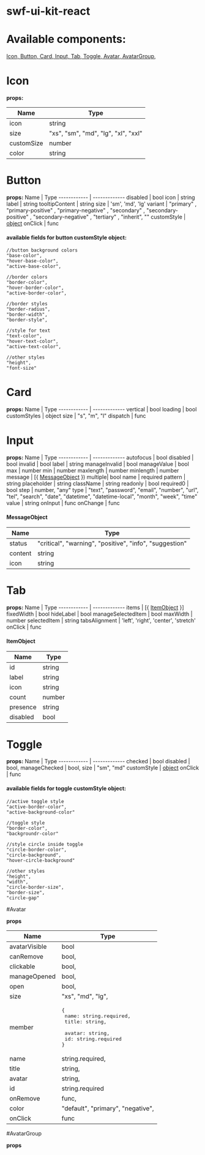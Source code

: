 # swf-ui-kit-react

# Available components:
[Icon, ](#Icon)
[Button, ](#Button)
[Card, ](#Card)
[Input, ](#Input)
[Tab, ](#Tab)
[Toggle, ](#Toggle)
[Avatar, ](#Avatar)
[AvatarGroup, ](#AvatarGroup)

# Icon
**props:**

Name | Type
------------ | -------------
icon | string
size | "xs", "sm", "md", "lg", "xl", "xxl"
customSize | number
color | string


# Button
**props:**
Name | Type
------------ | -------------
disabled | bool
icon | string
label | string
tooltipContent | string
size | 'sm', 'md', 'lg'
variant |  "primary" , "primary-positive" , "primary-negative" , "secondary" , "secondary-positive" , "secondary-negative" , "tertiary" , "inherit", ""
customStyle | [object](#available-fields-for-button-customStyle-object)
onClick | func

#### available fields for button customStyle object:

    //button background colors
    "base-color",
    "hover-base-color",   
    "active-base-color",
		
    //border colors
    "border-color", 
    "hover-border-color", 
    "active-border-color", 
		
    //border styles 
    "border-radius", 
    "border-width", 
    "border-style",
		
    //style for text  
    "text-color",  
    "hover-text-color",   
    "active-text-color", 
		
    //other styles
    "height", 
    "font-size"

# Card
**props:**
Name | Type
------------ | -------------
vertical | bool
loading | bool
customStyles | object
size | "s", "m", "l"
dispatch | func

# Input
**props:**
Name | Type
------------ | -------------
autofocus | bool
disabled | bool
invalid | bool
label | string
manageInvalid | bool
manageValue | bool
max | number
min | number
maxlength | number
minlength | number
message | [{ [MessageObject](#messageobject) })
multiple| bool
name | required
pattern | string
placeholder | string
className | string
readonly | bool
required0 | bool
step |  number, "any"
type | "text", "password", "email", "number", "url", "tel", "search", "date", "datetime", "datetime-local", "month", "week", "time"
value | string
onInput | func
onChange | func

#### MessageObject
Name | Type
------------ | -------------
status | "critical", "warning", "positive", "info", "suggestion"
content | string
icon | string

# Tab
**props:**
Name | Type
------------ | -------------
items | [{ [ItemObject](#itemobject) }]
fixedWidth | bool
hideLabel | bool
manageSelectedItem | bool
maxWidth | number
selectedItem | string
tabsAlignment | 'left', 'right', 'center', 'stretch'
onClick | func

#### ItemObject
Name | Type
------------ | -------------
id | string
label | string
icon | string
count | number
presence | string
disabled | bool

# Toggle
**props:**
Name | Type
------------ | -------------
checked | bool
disabled | bool,
manageChecked | bool,
size | "sm", "md"
customStyle | [object](#available-fields-for-toggle-customStyle-object)
onClick | func


#### available fields for toggle customStyle object:

    //active toggle style
    "active-border-color",
    "active-background-color"
		
    //toggle style 
    "border-color", 
    "backgroundr-color"
		
    //style circle inside toggle 
    "circle-border-color",
    "circle-background",
    "hover-circle-background"
		
    //other styles
    "height", 
    "width",
    "circle-border-size",
    "border-size",
    "circle-gap"


#Avatar

**props**

Name | Type
------------ | -------------
avatarVisible | bool|
canRemove | bool,|
clickable | bool,|
manageOpened | bool,|
open   | bool,|
size   | "xs", "md", "lg",|
member |<pre lang="json">{ <br> name: string.required, <br/> title: string, <br> avatar: string, <br> id: string.required<br>}</pre>
name | string.required,|
title | string,|
avatar | string,|
id | string.required|
onRemove | func,
color | "default", "primary", "negative",
onClick | func

#AvatarGroup

**props**